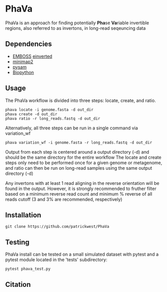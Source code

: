 # PhaVa
PhaVa is an approach for finding potentially **Pha**se **Va**riable invertible regions, also referred to as invertons, in long-read seqeuncing data

## Dependencies
+ [EMBOSS](http://emboss.open-bio.org/html/use/ch02s07.html) [einverted](https://emboss.sourceforge.net/apps/release/6.6/emboss/apps/einverted.html)
+ [minimap2](https://github.com/lh3/minimap2)
+ [pysam](https://github.com/pysam-developers/pysam)
+ [Biopython](https://biopython.org/)

## Usage
The PhaVa workflow is divided into three steps: locate, create, and ratio. 
```
phava locate -i genome.fasta -d out_dir
phava create -d out_dir
phava ratio -r long_reads.fastq -d out_dir
```
Alternatively, all three steps can be run in a single command via variation_wf
```
phava variation_wf -i genome.fasta -r long_reads.fastq -d out_dir
```
Output from each step is centered around a output directory (-d) and should be the same directory for the entire workflow 
The locate and create steps only need to be performed once for a given genome or metagenome, and ratio can then be run on long-read samples using the same output directory (-d)

Any invertons with at least 1 read aligning in the reverse orientation will be found in the output. However, it is strongly recommended to fruther filter based on a minimum reverse read count and minimum % reverse of all reads cutoff (3 and 3% are recommended, respectively)

## Installation
```
git clone https://github.com/patrickwest/PhaVa
```
## Testing
PhaVa install can be tested on a small simulated dataset with pytest and a pytest module located in the 'tests' subdirectory:
```
pytest phava_test.py
```
## Citation
